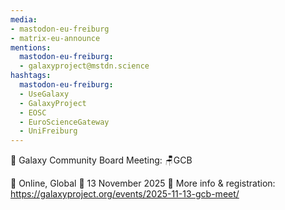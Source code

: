 ```yaml
---
media:
- mastodon-eu-freiburg
- matrix-eu-announce
mentions:
  mastodon-eu-freiburg:
  - galaxyproject@mstdn.science
hashtags:
  mastodon-eu-freiburg:
  - UseGalaxy
  - GalaxyProject
  - EOSC
  - EuroScienceGateway
  - UniFreiburg
---
```

📣 Galaxy Community Board Meeting: 🪑GCB

📍 Online, Global
📅 13 November 2025
🔗 More info & registration: https://galaxyproject.org/events/2025-11-13-gcb-meet/